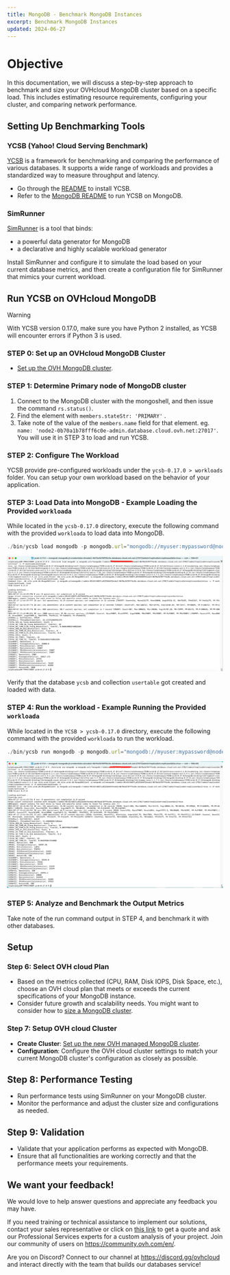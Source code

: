 ```yaml
---
title: MongoDB - Benchmark MongoDB Instances
excerpt: Benchmark MongoDB Instances
updated: 2024-06-27
---
```


# Objective

In this documentation, we will discuss a step-by-step approach to benchmark and size your OVHcloud MongoDB cluster based on a specific load. This includes estimating resource requirements, configuring your cluster, and comparing network performance.

## Setting Up Benchmarking Tools

### YCSB (Yahoo! Cloud Serving Benchmark)
[YCSB](https://github.com/brianfrankcooper/YCSB) is a framework for benchmarking and comparing the performance of various databases. It supports a wide range of workloads and provides a standardized way to measure throughput and latency.

- Go through the [README](https://github.com/brianfrankcooper/YCSB/?tab=readme-ov-file#links) to install YCSB.
- Refer to the [MongoDB README](https://github.com/brianfrankcooper/YCSB/tree/master/mongodb) to run YCSB on MongoDB.

### SimRunner
[SimRunner](https://github.com/schambon/SimRunner) is a tool that binds:

- a powerful data generator for MongoDB
- a declarative and highly scalable workload generator

Install SimRunner and configure it to simulate the load based on your current database metrics, and then create a configuration file for SimRunner that mimics your current workload.

## Run YCSB on OVHcloud MongoDB
> [!WARNING]  
> With YCSB version 0.17.0, make sure you have Python 2 installed, as YCSB will encounter errors if Python 3 is used.

### STEP 0: Set up an OVHcloud MongoDB Cluster
- [Set up the OVH MongoDB cluster](https://help.ovhcloud.com/csm/en-public-cloud-databases-getting-started?id=kb_article_view&sysparm_article=KB0048745).

### STEP 1: Determine Primary node of MongoDB cluster
1. Connect to the MongoDB cluster with the mongoshell, and then issue the command `rs.status()`.
2. Find the element with `members.stateStr: 'PRIMARY'` .
3. Take note of the value of the `members.name` field for that element. eg. `name: 'node2-0b70a1b78fff6c0e-admin.database.cloud.ovh.net:27017'`. You will use it in STEP 3 to load and run YCSB.

### STEP 2: Configure The Workload
YCSB provide pre-configured workloads under the `ycsb-0.17.0 > workloads` folder. You can setup your own workload based on the behavior of your application.

### STEP 3: Load Data into MongoDB - Example Loading the Provided `workloada`
While located in the `ycsb-0.17.0` directory, execute the following command with the provided `workloada` to load data into MongoDB.
```javascript
./bin/ycsb load mongodb -p mongodb.url="mongodb://myuser:mypassword@node2-0b70a1b78fff6c0e.database.cloud.ovh.net:27017/admin?replicaSet=replicaset&ssl=true" -s -P workloads/workloada
```
![alt text](./images/YCSBLoad.png)

Verify that the database `ycsb` and collection `usertable` got created and loaded with data.

### STEP 4: Run the workload - Example Running the Provided `workloada`
While located in the `YCSB > ycsb-0.17.0` directory, execute the following command with the provided `workloada` to run the workload.
```javascript
./bin/ycsb run mongodb -p mongodb.url="mongodb://myuser:mypassword@node2-0b70a1b78fff6c0e.database.cloud.ovh.net:27017/admin?replicaSet=replicaset&ssl=true" -s -P workloads/workloada
```
![alt text](./images/YCSBrun.png)

### STEP 5: Analyze and Benchmark the Output Metrics
Take note of the run command output in STEP 4, and benchmark it with other databases.

## Setup 
### Step 6: Select OVH cloud Plan
- Based on the metrics collected (CPU, RAM, Disk IOPS, Disk Space, etc.), choose an OVH cloud plan that meets or exceeds the current specifications of your MongoDB instance.
- Consider future growth and scalability needs. You might want to consider how to [size a MongoDB cluster](https://github.com/ralphsawaya/ovh/blob/main/MongoDoc/mongodb_02_Best_practise_to_implement%20_your_first_mongoDB_instance/guide.en-gb.md#mongodb-cluster-sizing).

### Step 7: Setup OVH cloud Cluster
- **Create Cluster**: [Set up the new OVH managed MongoDB cluster](https://help.ovhcloud.com/csm/en-public-cloud-databases-getting-started?id=kb_article_view&sysparm_article=KB0048745).
- **Configuration**: Configure the OVH cloud cluster settings to match your current MongoDB cluster's configuration as closely as possible.

## Step 8: Performance Testing
- Run performance tests using SimRunner on your MongoDB cluster.
- Monitor the performance and adjust the cluster size and configurations as needed.

## Step 9: Validation
- Validate that your application performs as expected with MongoDB.
- Ensure that all functionalities are working correctly and that the performance meets your requirements.

## We want your feedback!

We would love to help answer questions and appreciate any feedback you may have.

If you need training or technical assistance to implement our solutions, contact your sales representative or click on [this link](https://www.ovhcloud.com/en-gb/professional-services/) to get a quote and ask our Professional Services experts for a custom analysis of your project. Join our community of users on <https://community.ovh.com/en/>.

Are you on Discord? Connect to our channel at <https://discord.gg/ovhcloud> and interact directly with the team that builds our databases service!
